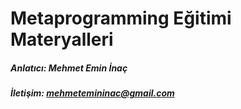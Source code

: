 # Metaprogramming Eğitimi Materyalleri

##### Anlatıcı: Mehmet Emin İnaç
##### İletişim: mehmetemininac@gmail.com
